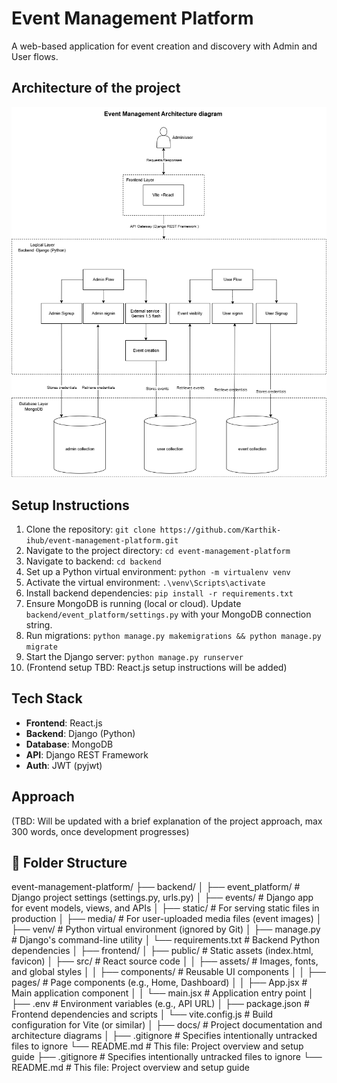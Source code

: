 # Event Management Platform
A web-based application for event creation and discovery with Admin and User flows.

## Architecture of the project
![Architecture Diagram](docs/Event%20management.drawio%20(1).png)

## Setup Instructions
1. Clone the repository: `git clone https://github.com/Karthik-ihub/event-management-platform.git`
2. Navigate to the project directory: `cd event-management-platform`
3. Navigate to backend: `cd backend`
4. Set up a Python virtual environment: `python -m virtualenv venv`
5. Activate the virtual environment: `.\venv\Scripts\activate`
6. Install backend dependencies: `pip install -r requirements.txt`
7. Ensure MongoDB is running (local or cloud). Update `backend/event_platform/settings.py` with your MongoDB connection string.
8. Run migrations: `python manage.py makemigrations && python manage.py migrate`
9. Start the Django server: `python manage.py runserver`
10. (Frontend setup TBD: React.js setup instructions will be added)

## Tech Stack
- **Frontend**: React.js
- **Backend**: Django (Python)
- **Database**: MongoDB
- **API**: Django REST Framework
- **Auth**: JWT (pyjwt)

## Approach
(TBD: Will be updated with a brief explanation of the project approach, max 300 words, once development progresses)

## 📁 Folder Structure

event-management-platform/
├── backend/
│   ├── event_platform/      # Django project settings (settings.py, urls.py)
│   ├── events/              # Django app for event models, views, and APIs
│   ├── static/              # For serving static files in production
│   ├── media/               # For user-uploaded media files (event images)
│   ├── venv/                # Python virtual environment (ignored by Git)
│   ├── manage.py            # Django's command-line utility
│   └── requirements.txt     # Backend Python dependencies
│
├── frontend/
│   ├── public/              # Static assets (index.html, favicon)
│   ├── src/                 # React source code
│   │   ├── assets/          # Images, fonts, and global styles
│   │   ├── components/      # Reusable UI components
│   │   ├── pages/           # Page components (e.g., Home, Dashboard)
│   │   ├── App.jsx          # Main application component
│   │   └── main.jsx         # Application entry point
│   ├── .env                 # Environment variables (e.g., API URL)
│   ├── package.json         # Frontend dependencies and scripts
│   └── vite.config.js       # Build configuration for Vite (or similar)
│
├── docs/                    # Project documentation and architecture diagrams
│
├── .gitignore               # Specifies intentionally untracked files to ignore
└── README.md                # This file: Project overview and setup guide
├── .gitignore               # Specifies intentionally untracked files to ignore
└── README.md                # This file: Project overview and setup guide
